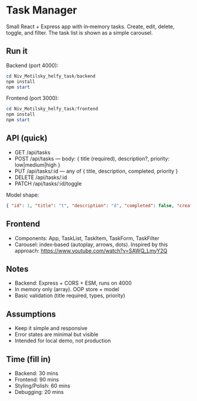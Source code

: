 # Task Manager

Small React + Express app with in‑memory tasks. Create, edit, delete, toggle, and filter. The task list is shown as a simple carousel.

## Run it
Backend (port 4000):
```powershell
cd Niv_Motilsky_helfy_task/backend
npm install
npm start
```
Frontend (port 3000):
```powershell
cd Niv_Motilsky_helfy_task/frontend
npm install
npm start
```

## API (quick)
- GET /api/tasks
- POST /api/tasks  — body: { title (required), description?, priority: low|medium|high }
- PUT /api/tasks/:id  — any of { title, description, completed, priority }
- DELETE /api/tasks/:id
- PATCH /api/tasks/:id/toggle

Model shape:
```json
{ "id": 1, "title": "t", "description": "d", "completed": false, "createdAt": "ISO", "priority": "low|medium|high" }
```

## Frontend
- Components: App, TaskList, TaskItem, TaskForm, TaskFilter
- Carousel: index‑based (autoplay, arrows, dots). Inspired by this approach:
  https://www.youtube.com/watch?v=SAWQ_LmyY2Q

## Notes
- Backend: Express + CORS + ESM, runs on 4000
- In memory only (array). OOP store + model
- Basic validation (title required, types, priority)

## Assumptions
- Keep it simple and responsive
- Error states are minimal but visible
- Intended for local demo, not production

## Time (fill in)
- Backend: 30 mins
- Frontend: 90 mins
- Styling/Polish: 60 mins
- Debugging: 20 mins
